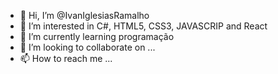 - 👋 Hi, I’m @IvanIglesiasRamalho
- 👀 I’m interested in  C#, HTML5, CSS3, JAVASCRIP and React
- 🌱 I’m currently learning  programação
- 💞️ I’m looking to collaborate on ...
- 📫 How to reach me ...

<!---
IvanIglesiasRamalho/IvanIglesiasRamalho is a ✨ special ✨ repository because its `README.md` (this file) appears on your GitHub profile.
You can click the Preview link to take a look at your changes.
--->
